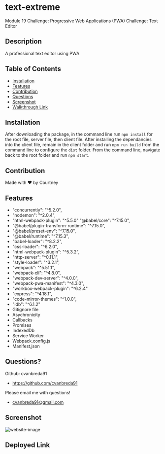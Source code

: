 # text-extreme
Module 19 Challenge: Progressive Web Applications (PWA) Challenge: Text Editor

## Description
A professional text editor using PWA

## Table of Contents
* [Installation](#installation)
* [Features](#features)
* [Contribution](#contribution)
* [Questions](#questions)
* [Screenshot](#screenshot)
* [Walkthrough Link](#walkthrough-link)

## Installation
After downloading the package, in the command line run `npm install` for the root file, server file, then client file.
After installing the dependancies into the client file, remain in the client folder and run `npm run build` from the command line to configure the `dist` folder.
From the command line, navigate back to the root folder and run `npm start`.

## Contribution
Made with ❤️ by Courtney

## Features
* "concurrently": "^5.2.0",
* "nodemon": "^2.0.4",
* "html-webpack-plugin": "^5.5.0"    "@babel/core": "^7.15.0",
* "@babel/plugin-transform-runtime": "^7.15.0",
* "@babel/preset-env": "^7.15.0",
* "@babel/runtime": "^7.15.3",
* "babel-loader": "^8.2.2",
* "css-loader": "^6.2.0",
* "html-webpack-plugin": "^5.3.2",
* "http-server": "^0.11.1",
* "style-loader": "^3.2.1",
* "webpack": "^5.51.1",
* "webpack-cli": "^4.8.0",
* "webpack-dev-server": "^4.0.0",
* "webpack-pwa-manifest": "^4.3.0",
* "workbox-webpack-plugin": "^6.2.4"
* "express": "^4.18.1",
* "code-mirror-themes": "^1.0.0",
* "idb": "^6.1.2"
* Gitignore file
* Asychronicity
* Callbacks
* Promises
* IndexedDb
* Service Worker
* Webpack.config.js
* Manifest,json

## Questions?
Github: cvanbreda91
* https://github.com/cvanbreda91

Please email me with questions!
* cvanbreda91@gmail.com

## Screenshot
![website-image]()

## Deployed Link


